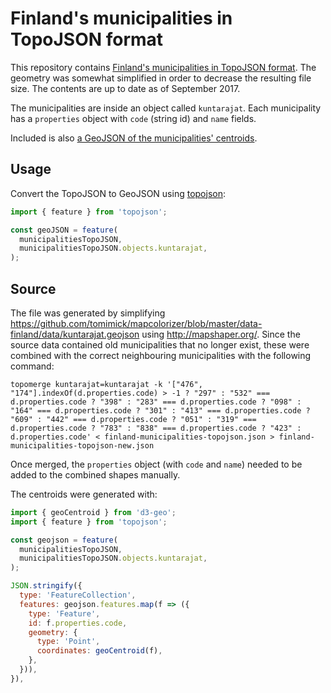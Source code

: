 # Finland's municipalities in TopoJSON format

This repository contains [Finland's municipalities in TopoJSON format](finland-municipalities-topojson.json).
The geometry was somewhat simplified in order to decrease the resulting file
size. The contents are up to date as of September 2017.

The municipalities are inside an object called `kuntarajat`. Each municipality
has a `properties` object with `code` (string id) and `name` fields.

Included is also [a GeoJSON of the municipalities' centroids](finland-municipalities-centroids.json).

## Usage

Convert the TopoJSON to GeoJSON using [topojson](https://github.com/topojson/topojson):

```js
import { feature } from 'topojson';

const geoJSON = feature(
  municipalitiesTopoJSON,
  municipalitiesTopoJSON.objects.kuntarajat,
);
```

## Source

The file was generated by simplifying https://github.com/tomimick/mapcolorizer/blob/master/data-finland/data/kuntarajat.geojson
using http://mapshaper.org/. Since the source data contained old municipalities
that no longer exist, these were combined with the correct neighbouring
municipalities with the following command:

```
topomerge kuntarajat=kuntarajat -k '["476", "174"].indexOf(d.properties.code) > -1 ? "297" : "532" === d.properties.code ? "398" : "283" === d.properties.code ? "098" : "164" === d.properties.code ? "301" : "413" === d.properties.code ? "609" : "442" === d.properties.code ? "051" : "319" === d.properties.code ? "783" : "838" === d.properties.code ? "423" : d.properties.code' < finland-municipalities-topojson.json > finland-municipalities-topojson-new.json
```

Once merged, the `properties` object (with `code` and `name`) needed to be added
to the combined shapes manually.

The centroids were generated with:
```js
import { geoCentroid } from 'd3-geo';
import { feature } from 'topojson';

const geojson = feature(
  municipalitiesTopoJSON,
  municipalitiesTopoJSON.objects.kuntarajat,
);

JSON.stringify({
  type: 'FeatureCollection',
  features: geojson.features.map(f => ({
    type: 'Feature',
    id: f.properties.code,
    geometry: {
      type: 'Point',
      coordinates: geoCentroid(f),
    },
  })),
}),
```
